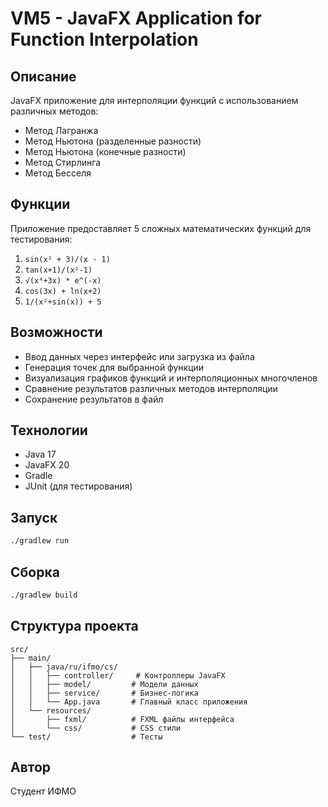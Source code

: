 # VM5 - JavaFX Application for Function Interpolation

## Описание
JavaFX приложение для интерполяции функций с использованием различных методов:
- Метод Лагранжа
- Метод Ньютона (разделенные разности)
- Метод Ньютона (конечные разности)
- Метод Стирлинга
- Метод Бесселя

## Функции
Приложение предоставляет 5 сложных математических функций для тестирования:
1. `sin(x² + 3)/(x - 1)`
2. `tan(x+1)/(x²-1)`
3. `√(x⁴+3x) * e^(-x)`
4. `cos(3x) + ln(x+2)`
5. `1/(x²+sin(x)) + 5`

## Возможности
- Ввод данных через интерфейс или загрузка из файла
- Генерация точек для выбранной функции
- Визуализация графиков функций и интерполяционных многочленов
- Сравнение результатов различных методов интерполяции
- Сохранение результатов в файл

## Технологии
- Java 17
- JavaFX 20
- Gradle
- JUnit (для тестирования)

## Запуск
```bash
./gradlew run
```

## Сборка
```bash
./gradlew build
```

## Структура проекта
```
src/
├── main/
│   ├── java/ru/ifmo/cs/
│   │   ├── controller/     # Контроллеры JavaFX
│   │   ├── model/         # Модели данных
│   │   ├── service/       # Бизнес-логика
│   │   └── App.java       # Главный класс приложения
│   └── resources/
│       ├── fxml/          # FXML файлы интерфейса
│       └── css/           # CSS стили
└── test/                  # Тесты
```

## Автор
Студент ИФМО
